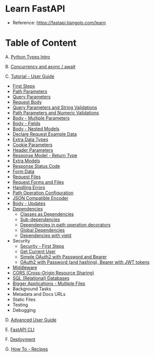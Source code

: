 # Learn FastAPI

- Reference: https://fastapi.tiangolo.com/learn

# Table of Content

A. [Python Types Intro](https://fastapi.tiangolo.com/python-types)

B. [Concurrency and async / await](https://fastapi.tiangolo.com/async)

C. [Tutorial - User Guide](https://fastapi.tiangolo.com/tutorial)
  * [First Steps](https://github.com/LeTanThanh/fastapi-first-steps)
  * [Path Parameters](https://github.com/LeTanThanh/fastapi-path-params)
  * [Query Parameters](https://github.com/LeTanThanh/fastapi-query-params)
  * [Request Body](https://github.com/LeTanThanh/fastapi-body)
  * [Query Parameters and String Validations](https://github.com/LeTanThanh/fastapi-query-params-str-validations)
  * [Path Parameters and Numeric Validations](https://github.com/LeTanThanh/fastapi-path-params-numeric-validations)
  * [Body - Multiple Parameters](https://github.com/LeTanThanh/fastapi-body-multiple-params)
  * [Body - Fields](https://github.com/LeTanThanh/fastapi-body-fields)
  * [Body - Nested Models](https://github.com/LeTanThanh/fastapi-body-nested-models)
  * [Declare Request Example Data](https://github.com/LeTanThanh/fastapi-schema-extra-example)
  * [Extra Data Types](https://github.com/LeTanThanh/fastapi-extra-data-types)
  * [Cookie Parameters](https://github.com/LeTanThanh/fastapi-cookie-params)
  * [Header Parameters](https://github.com/LeTanThanh/fastapi-header-params)
  * [Response Model - Return Type](https://github.com/LeTanThanh/fastapi-response-model)
  * [Extra Models](https://github.com/LeTanThanh/fastapi-response-model)
  * [Response Status Code](https://github.com/LeTanThanh/fastapi-response-status-code)
  * [Form Data](https://github.com/LeTanThanh/fastapi-request-forms)
  * [Request Files](https://fastapi.tiangolo.com/tutorial/request-files/)
  * [Request Forms and Files](https://github.com/LeTanThanh/fastapi-request-forms-and-files)
  * [Handling Errors](https://github.com/LeTanThanh/fastapi-handling-errors)
  * [Path Operation Configuration](https://github.com/LeTanThanh/fastapi-path-operation-configuration)
  * [JSON Compatible Encoder](https://github.com/LeTanThanh/fastapi-encoder)
  * [Body - Updates](https://github.com/LeTanThanh/fastapi-body-updates)
  * [Dependencies](https://github.com/LeTanThanh/fastapi-dependencies)
    * [Classes as Dependencies](https://github.com/LeTanThanh/fastapi-classes-as-dependencies)
    * [Sub-dependencies](https://github.com/LeTanThanh/fastapi-sub-dependencies)
    * [Dependencies in path operation decorators](https://github.com/LeTanThanh/fastapi-dependencies-in-path-operation-decorators)
    * [Global Dependencies](https://github.com/LeTanThanh?tab=repositories)
    * [Dependencies with yield](https://github.com/LeTanThanh/fastapi-dependencies-with-yield)
  * Security
    * [Security - First Steps](https://github.com/LeTanThanh/fastapi-security-first-steps)
    * [Get Current User](https://github.com/LeTanThanh/fastapi-get-current-user)
    * [Simple OAuth2 with Password and Bearer](https://github.com/LeTanThanh/fastapi-simple-oauth2)
    * [OAuth2 with Password (and hashing), Bearer with JWT tokens](https://github.com/LeTanThanh/fastapi-oauth2-jwt)
  * [Middleware](https://github.com/LeTanThanh/fastapi-middleware)
  * [CORS (Cross-Origin Resource Sharing)](https://github.com/LeTanThanh/fastapi-cors)
  * [SQL (Relational) Databases](https://github.com/LeTanThanh/fastapi-sql-databases)
  * [Bigger Applications - Multiple Files](https://github.com/LeTanThanh/fastapi-bigger-applications)
  * Background Tasks
  * Metadata and Docs URLs
  * Static Files
  * Testing
  * Debugging

D. [Advanced User Guide](https://fastapi.tiangolo.com/advanced)

E. [FastAPI CLI](https://fastapi.tiangolo.com/fastapi-cli)

F. [Deployment](https://fastapi.tiangolo.com/deployment)

G. [How To - Recipes](https://fastapi.tiangolo.com/how-to)
